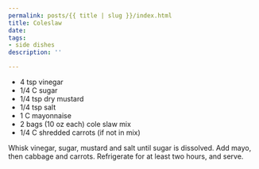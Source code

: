 ```yaml
---
permalink: posts/{{ title | slug }}/index.html
title: Coleslaw
date: 
tags:
- side dishes
description: ''

---
```

* 4 tsp vinegar
* 1/4 C sugar
* 1/4 tsp dry mustard
* 1/4 tsp salt
* 1 C mayonnaise
* 2 bags (10 oz each) cole slaw mix
* 1/4 C shredded carrots (if not in mix)

Whisk vinegar, sugar, mustard and salt until sugar is dissolved. Add mayo, then cabbage and carrots. Refrigerate for at least two hours, and serve. 